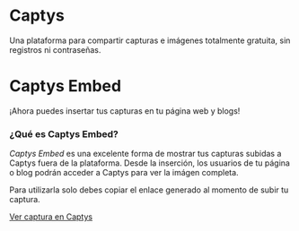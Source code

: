 # Captys

Una plataforma para compartir capturas e imágenes totalmente gratuita, sin registros ni contraseñas.

# Captys Embed

¡Ahora puedes insertar tus capturas en tu página web y blogs!

### ¿Qué es Captys Embed?

*Captys Embed* es una excelente forma de mostrar tus capturas subidas a Captys fuera de la plataforma. Desde la inserción, los usuarios de tu página o blog podrán acceder a Captys para ver la imágen completa.

Para utilizarla solo debes copiar el enlace generado al momento de subir tu captura.

[Ver captura en Captys](https://javiertinc.cl/captys/c/P3DzYwA)
